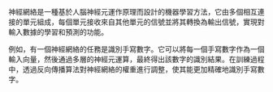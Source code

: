 神經網絡是一種基於人腦神經元運作原理而設計的機器學習方法，它由多個相互連接的單元組成，每個單元接收來自其他單元的信號並將其轉換為輸出信號，實現對輸入數據的學習和預測的功能。

例如，有一個神經網絡的任務是識別手寫數字。它可以將每一個手寫數字作為一個輸入向量，然後通過多層的神經元運算，最終得出該數字的識別結果。在訓練過程中，透過反向傳播算法對神經網絡的權重進行調整，使其能更加精確地識別手寫數字。